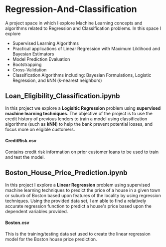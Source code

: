 # Regression-And-Classification
A project space in which I explore Machine Learning concepts and algorithms related to Regression and Classification problems. In this space I explore
- Supervised Learning Algorithms
- Practical applications of Linear Regression with Maximum Liklihood and Bayesian Estimators
- Model Prediction Evaluation
- Bootstrapping
- Cross-Validation
- Classification Algorithms including: Bayesian Formulations, Logistic Regression, and kNN (k-nearest neighbors)


## Loan_Eligibility_Classification.ipynb
In this project we explore a **Logisitic Regression** problem using **supervised machine learning techniques**. The objective of the project is to use the credit history of previous lenders to train a model using classification algorithms (such as **kNN**) to help the bank prevent potential losses, and focus more on eligible customers.

#### CreditRisk.csv
Contains credit risk information on prior customer loans to be used to train and test the model.

## Boston_House_Price_Prediction.ipynb
In this project I explore a **Linear Regression** problem using supervised machine learning techniques to predict the price of a house in a given town or suburb of Boston based upon features of the locality by using regression techniques.  Using the provided data set, I am able to find a relatively accurate regression function to predict a house's price based upon the dependent variables provided.

#### Boston.csv
This is the training/testing data set used to create the linear regression model for the Boston house price prediction.
